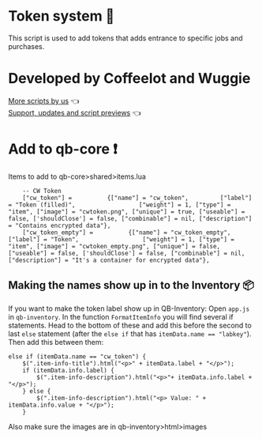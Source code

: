 # Token system 🔑
This script is used to add tokens that adds entrance to specific jobs and purchases.

# Developed by Coffeelot and Wuggie
[More scripts by us](https://github.com/stars/Coffeelot/lists/cw-scripts)  👈\
[Support, updates and script previews](https://discord.gg/FJY4mtjaKr) 👈

# Add to qb-core ❗
Items to add to qb-core>shared>items.lua 
```
	-- CW Token
	["cw_token"] =          {["name"] = "cw_token",         ["label"] = "Token (filled)",                  ["weight"] = 1, ["type"] = "item", ["image"] = "cwtoken.png", ["unique"] = true, ["useable"] = false, ['shouldClose'] = false, ["combinable"] = nil, ["description"] = "Contains encrypted data"},
	["cw_token_empty"] =          {["name"] = "cw_token_empty",         ["label"] = "Token",                  ["weight"] = 1, ["type"] = "item", ["image"] = "cwtoken_empty.png", ["unique"] = false, ["useable"] = false, ['shouldClose'] = false, ["combinable"] = nil, ["description"] = "It's a container for encrypted data"},

```

## Making the names show up in to the Inventory 📦
If you want to make the token label show up in QB-Inventory:
Open `app.js` in `qb-inventory`. In the function `FormatItemInfo` you will find several if statements. Head to the bottom of these and add this before the second to last `else` statement (after the `else if` that has `itemData.name == "labkey"`). Then add this between them:
```
else if (itemData.name == "cw_token") {
    $(".item-info-title").html("<p>" + itemData.label + "</p>");
    if (itemData.info.label) {
        $(".item-info-description").html("<p>"+ itemData.info.label + "</p>");
    } else {
        $(".item-info-description").html("<p> Value: " + itemData.info.value + "</p>");
    }
``` 

Also make sure the images are in qb-inventory>html>images